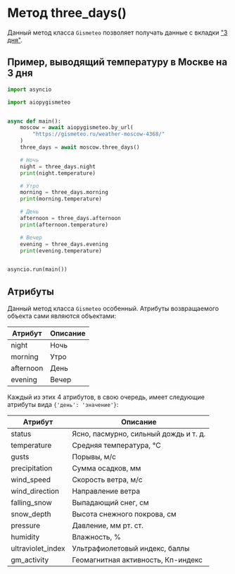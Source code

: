 # Метод three_days()

Данный метод класса `Gismeteo` позволяет получать данные с вкладки ["3 дня"](https://gismeteo.ru/weather-moscow-4368/3-days/).

## Пример, выводящий температуру в Москве на 3 дня

```python
import asyncio

import aiopygismeteo


async def main():
    moscow = await aiopygismeteo.by_url(
        "https://gismeteo.ru/weather-moscow-4368/"
    )
    three_days = await moscow.three_days()

    # Ночь
    night = three_days.night
    print(night.temperature)

    # Утро
    morning = three_days.morning
    print(morning.temperature)

    # День
    afternoon = three_days.afternoon
    print(afternoon.temperature)

    # Вечер
    evening = three_days.evening
    print(evening.temperature)


asyncio.run(main())
```

## Атрибуты

Данный метод класса `Gismeteo` особенный. Атрибуты возвращаемого объекта сами являются объектами:

| Атрибут   | Описание |
| --------- | -------- |
| night     | Ночь     |
| morning   | Утро     |
| afternoon | День     |
| evening   | Вечер    |

Каждый из этих 4 атрибутов, в свою очередь, имеет следующие атрибуты вида `{'день': 'значение'}`:

| Атрибут           | Описание                              |
| ----------------- | ------------------------------------- |
| status            | Ясно, пасмурно, сильный дождь и т. д. |
| temperature       | Средняя температура, °C               |
| gusts             | Порывы, м/с                           |
| precipitation     | Сумма осадков, мм                     |
| wind_speed        | Скорость ветра, м/с                   |
| wind_direction    | Направление ветра                     |
| falling_snow      | Выпадающий снег, см                   |
| snow_depth        | Высота снежного покрова, см           |
| pressure          | Давление, мм рт. ст.                  |
| humidity          | Влажность, %                          |
| ultraviolet_index | Ультрафиолетовый индекс, баллы        |
| gm_activity       | Геомагнитная активность, Кп-индекс    |
